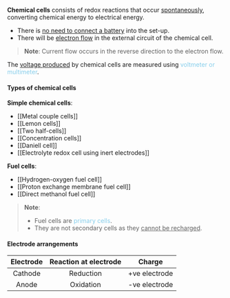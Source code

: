 **Chemical cells** consists of redox reactions that occur <u>spontaneously</u>, converting chemical energy to electrical energy.
- There is <u>no need to connect a battery</u> into the set-up.
- There will be <u>electron flow</u> in the external circuit of the chemical cell.

> **Note**:
> Current flow occurs in the reverse direction to the electron flow.

The <u>voltage produced</u> by chemical cells are measured using <span style="color: skyblue">voltmeter or multimeter</span>.

#### Types of chemical cells
**Simple chemical cells**:
- [[Metal couple cells]]
- [[Lemon cells]]
- [[Two half-cells]]
- [[Concentration cells]]
- [[Daniell cell]]
- [[Electrolyte redox cell using inert electrodes]]

**Fuel cells**:
- [[Hydrogen-oxygen fuel cell]]
- [[Proton exchange membrane fuel cell]]
- [[Direct methanol fuel cell]]

> **Note**:
> - Fuel cells are <span style="color: skyblue">primary cells</span>.
> - They are not secondary cells as they <u>cannot be recharged</u>.

#### Electrode arrangements
| Electrode | Reaction at electrode | Charge |
| :--: | :--: | :--: |
| Cathode | Reduction | +ve electrode |
| Anode | Oxidation | -ve electrode |
